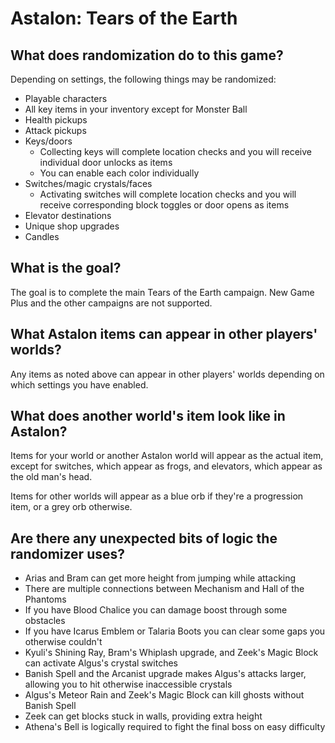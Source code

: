 # Astalon: Tears of the Earth

<!-- ## Where is the options page?

The [player options page for this game](../player-options) contains all the options you need to configure and export a config file. -->

## What does randomization do to this game?

Depending on settings, the following things may be randomized:

- Playable characters
- All key items in your inventory except for Monster Ball
- Health pickups
- Attack pickups
- Keys/doors
  - Collecting keys will complete location checks and you will receive individual door unlocks as items
  - You can enable each color individually
- Switches/magic crystals/faces
  - Activating switches will complete location checks and you will receive corresponding block toggles or door opens as items
- Elevator destinations
- Unique shop upgrades
- Candles

## What is the goal?

The goal is to complete the main Tears of the Earth campaign. New Game Plus and the other campaigns are not supported.

## What Astalon items can appear in other players' worlds?

Any items as noted above can appear in other players' worlds depending on which settings you have enabled.

## What does another world's item look like in Astalon?

Items for your world or another Astalon world will appear as the actual item, except for switches, which appear as frogs, and elevators, which appear as the old man's head.

Items for other worlds will appear as a blue orb if they're a progression item, or a grey orb otherwise.

## Are there any unexpected bits of logic the randomizer uses?

- Arias and Bram can get more height from jumping while attacking
- There are multiple connections between Mechanism and Hall of the Phantoms
- If you have Blood Chalice you can damage boost through some obstacles
- If you have Icarus Emblem or Talaria Boots you can clear some gaps you otherwise couldn't
- Kyuli's Shining Ray, Bram's Whiplash upgrade, and Zeek's Magic Block can activate Algus's crystal switches
- Banish Spell and the Arcanist upgrade makes Algus's attacks larger, allowing you to hit otherwise inaccessible crystals
- Algus's Meteor Rain and Zeek's Magic Block can kill ghosts without Banish Spell
- Zeek can get blocks stuck in walls, providing extra height
- Athena's Bell is logically required to fight the final boss on easy difficulty
